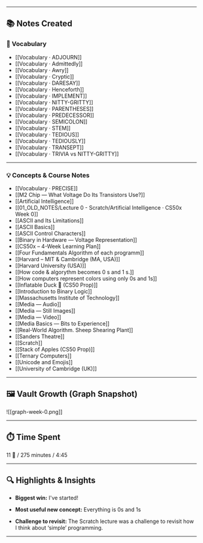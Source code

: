 
---

## 📚 Notes Created 

### 📖 Vocabulary
- [[Vocabulary · ADJOURN]]
- [[Vocabulary · Admittedly]]
- [[Vocabulary · Awry]]
- [[Vocabulary · Cryptic]]
- [[Vocabulary · DARESAY]]
- [[Vocabulary · Henceforth]]
- [[Vocabulary · IMPLEMENT]]
- [[Vocabulary · NITTY-GRITTY]]
- [[Vocabulary · PARENTHESES]]
- [[Vocabulary · PREDECESSOR]]
- [[Vocabulary · SEMICOLON]]
- [[Vocabulary · STEM]]
- [[Vocabulary · TEDIOUS]]
- [[Vocabulary · TEDIOUSLY]]
- [[Vocabulary · TRANSEPT]]
- [[Vocabulary · TRIVIA vs NITTY-GRITTY]]

---

### 💡 Concepts & Course Notes
- [[Vocabulary · PRECISE]]
- [[M2 Chip — What Voltage Do Its Transistors Use?]]
- [[Artificial Intelligence]]
- [[01_OLD_NOTES/Lecture 0 - Scratch/Artificial Intelligence · CS50x Week 0]]
- [[ASCII and Its Limitations]]
- [[ASCII Basics]]
- [[ASCII Control Characters]]
- [[Binary in Hardware — Voltage Representation]]
- [[CS50x – 4-Week Learning Plan]]
- [[Four Fundamentals Algorithm of each programm]]
- [[Harvard – MIT & Cambridge (MA, USA)]]
- [[Harvard University (USA)]]
- [[How code & algorythm becomes 0 s and 1 s.]]
- [[How computers represent colors using only 0s and 1s]]
- [[Inflatable Duck 🦆 (CS50 Prop)]]
- [[Introduction to Binary Logic]]
- [[Massachusetts Institute of Technology]]
- [[Media — Audio]]
- [[Media — Still Images]]
- [[Media — Video]]
- [[Media Basics — Bits to Experience]]
- [[Real-World Algorithm. Sheep Shearing Plant]]
- [[Sanders Theatre]]
- [[Scratch]]
- [[Stack of Apples (CS50 Prop)]]
- [[Ternary Computers]]
- [[Unicode and Emojis]]
- [[University of Cambridge (UK)]]




---
## 🖼️ Vault Growth (Graph Snapshot)

![[graph-week-0.png]]

---

## ⏱️ Time Spent 

11 🍅 / 275 minutes / 4:45

---

## 🔍 Highlights & Insights

- **Biggest win:** I've started!
    
- **Most useful new concept:** Everything is 0s and 1s
    
- **Challenge to revisit:** The Scratch lecture was a challenge to revisit how I think about ‘simple’ programming.
    

---